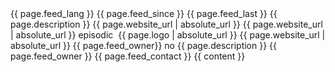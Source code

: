 <?xml version="1.0" encoding="UTF-8"?>
<rss xmlns:itunes="http://www.itunes.com/dtds/podcast-1.0.dtd" xmlns:media="http://search.yahoo.com/mrss/" xmlns:atom="http://www.w3.org/2005/Atom" xmlns:content="http://purl.org/rss/1.0/modules/content/" xmlns:googleplay="http://www.google.com/schemas/play-podcasts/1.0" version="2.0">
  <channel>
    <atom:link href="https://pubsubhubbub.appspot.com/" rel="hub"/>
    <atom:link href="{{ page.feed_url | absolute_url }}" rel="self"/>
    <atom:link href="{{ page.feed_url | absolute_url }}" rel="first"/>
    <atom:link href="{{ page.feed_url | absolute_url }}" rel="last"/>
    <title>{{ page.title }}</title>
    <language>{{ page.feed_lang }}</language>
    <pubDate>{{ page.feed_since }}</pubDate>
    <lastBuildDate>{{ page.feed_last }}</lastBuildDate>
    <description>{{ page.description }}</description>
    <link>{{ page.website_url | absolute_url }}</link>
    <generator>{{ page.website_url | absolute_url }}</generator>
    <itunes:type>episodic</itunes:type>
    <image>
      <url>{{ page.logo | absolute_url }}</url>
      <title>{{ page.title }}</title>
      <link>{{ page.website_url | absolute_url }}</link>
    </image>
    <itunes:image href="{{ page.logo | absolute_url }}"/>
    <itunes:subtitle/>
    <itunes:author>{{ page.feed_owner}}</itunes:author>
    <itunes:explicit>no</itunes:explicit>
    <itunes:keywords></itunes:keywords>
    <itunes:category text="Technology"/>
    <itunes:category text="News">
      <itunes:category text="Tech News"/>
    </itunes:category>
    <itunes:summary>{{ page.description }}</itunes:summary>
    <itunes:owner>
      <itunes:name>{{ page.feed_owner }}</itunes:name>
      <itunes:email>{{ page.feed_contact }}</itunes:email>
    </itunes:owner>
    {{ content }}
  </channel>
</rss>
